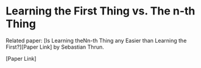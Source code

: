 # Learning the First Thing vs. The n-th Thing

Related paper: [Is Learning theNn-th Thing any Easier than Learning the First?][Paper Link] by Sebastian Thrun.


[Paper Link]
<!--stackedit_data:
eyJoaXN0b3J5IjpbLTEwMTMyOTM2MjhdfQ==
-->